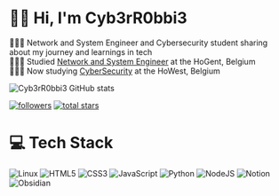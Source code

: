 # 👋🏻 Hi, I'm Cyb3rR0bbi3

👩🏻‍💻 Network and System Engineer and Cybersecurity student sharing about my journey and learnings in tech<br/>
👩🏻‍🎓 Studied [Network and System Engineer](https://www.hogent.be/opleidingen/graduaten/systeem-en-netwerkbeheer/) at the HoGent, Belgium<br/>
👩🏻‍🎓 Now studying [CyberSecurity](https://www.howest.be/en/programmes/bachelor/cybersecurity) at the HoWest, Belgium<br/>

<!-- GitHub stats from https://github.com/anuraghazra/github-readme-stats -->
![Cyb3rR0bbi3 GitHub stats](https://github-readme-stats.vercel.app/api?username=cyb3rr0bbi3&show_icons=true&theme=synthwave)

<p align="left">
    <a href="https://github.com/Cyb3rR0bbi3?tab=followers">
        <img alt="followers" title="Follow me on Github" src="https://custom-icon-badges.demolab.com/github/followers/Cyb3rR0bbi3?color=236ad3&labelColor=1155ba&style=for-the-badge&logo=person-add&label=Follow&logoColor=white"/></a>
    <a href="https://github.com/Cyb3rR0bbi3?tab=repositories&sort=stargazers">
        <img alt="total stars" title="Total stars on GitHub" src="https://custom-icon-badges.demolab.com/github/stars/Cyb3rR0bbi3?color=55960c&style=for-the-badge&labelColor=488207&logo=star"/></a>
</p>

# 💻 Tech Stack
<!-- Badges from https://github.com/Ileriayo/markdown-badges -->
![Linux](https://img.shields.io/badge/Linux-FCC624?style=for-the-badge&logo=linux&logoColor=black)
![HTML5](https://img.shields.io/badge/html5-%23E34F26.svg?style=for-the-badge&logo=html5&logoColor=white)
![CSS3](https://img.shields.io/badge/css3-%231572B6.svg?style=for-the-badge&logo=css3&logoColor=white)
![JavaScript](https://img.shields.io/badge/javascript-%23323330.svg?style=for-the-badge&logo=javascript&logoColor=%23F7DF1E)
![Python](https://img.shields.io/badge/python-3670A0?style=for-the-badge&logo=python&logoColor=ffdd54)
![NodeJS](https://img.shields.io/badge/node.js-6DA55F?style=for-the-badge&logo=node.js&logoColor=white)
![Notion](https://img.shields.io/badge/Notion-%23000000.svg?style=for-the-badge&logo=notion&logoColor=white)
![Obsidian](https://img.shields.io/badge/Obsidian-%23483699.svg?style=for-the-badge&logo=obsidian&logoColor=white)


